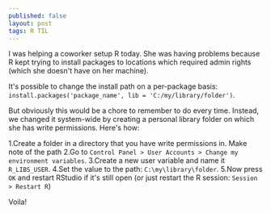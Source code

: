 ```yaml
---
published: false
layout: post
tags: R TIL
---
```

I was helping a coworker setup R today. She was having problems because R kept trying to install packages to locations which required admin rights (which she doesn't have on her machine).

It's possible to change the install path on a per-package basis: `install.packages('package_name', lib = 'C:/my/library/folder')`.

But obviously this would be a chore to remember to do every time. Instead, we changed it system-wide by creating a personal library folder on which she has write permissions. Here's how:

1.Create a folder in a directory that you have write permissions in. Make note of the path
2.Go to `Control Panel > User Accounts > Change my environment variables`.
3.Create a new user variable and name it `R_LIBS_USER`.
4.Set the value to the path: `C:\my\library\folder`.
5.Now press `OK` and restart RStudio if it's still open (or just restart the R session: `Session > Restart R`)

Voila!
